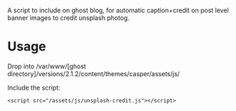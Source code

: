 A script to include on ghost blog, for automatic caption+credit on post level banner images to credit unsplash photog.

# Usage
Drop into /var/www/[ghost directory]/versions/2.1.2/content/themes/casper/assets/js/

Include the script:
```
<script src="/assets/js/unsplash-credit.js"></script>
```